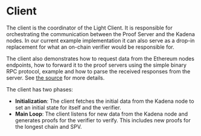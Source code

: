 # Client

The client is the coordinator of the Light Client. It is responsible for orchestrating the communication between the
Proof Server and the Kadena nodes. In our current example implementation it can also serve as a drop-in replacement
for what an on-chain verifier would be responsible for.

The client also demonstrates how to request data from the Ethereum nodes endpoints, how to forward it to the proof servers
using the simple binary RPC protocol, example and how to parse the received responses from the server. See
[the source](https://github.com/argumentcomputer/zk-light-clients/blob/dev/kadena/light-client/src/bin/client.rs)
for more details.

The client has two phases:

- **Initialization**: The client fetches the initial data from the Kadena node to set
an initial state for itself and the verifier.
- **Main Loop**: The client listens for new data from the Kadena node and generates proofs for the verifier to verify.
  This includes new proofs for the longest chain and SPV.
